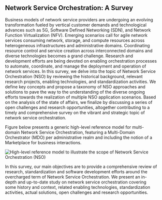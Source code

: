 ## Network Service Orchestration: A Survey

Business models of network service providers are
undergoing an evolving transformation fueled by vertical customer
demands and technological advances such as 5G, Software
Defined Networking (SDN), and Network Function Virtualization
(NFV). Emerging scenarios call for agile network
services consuming network, storage, and compute resources
across heterogeneous infrastructures and administrative domains.
Coordinating resource control and service creation across interconnected
domains and diverse technologies becomes a grand
challenge. Research and development efforts are being devoted
on enabling orchestration processes to automate, coordinate, and
manage the deployment and operation of network services. In this
survey, we delve into the topic of Network Service Orchestration
(NSO) by reviewing the historical background, relevant research
projects, enabling technologies, and standardization activities. We
define key concepts and propose a taxonomy of NSO approaches
and solutions to pave the way to the understanding of the
diverse ongoing efforts towards the realization of multiple NSO
application scenarios. Based on the analysis of the state of
affairs, we finalize by discussing a series of open challenges
and research opportunities, altogether contributing to a timely
and comprehensive survey on the vibrant and strategic topic of
network service orchestration.

Figure below presents a generic high-level reference model
for multi-domain Network Service Orchestration, featuring a
Multi-Domain Orchestrator (MDO) per administrative realm
and including the notion of a Marketplace for business interactions.

![High-level reference model to illustrate the scope of Network Service Orchestration (NSO)]( 
        publications/NSO-Survey/Figures/01_Introduction/mdo.png
      )

In this survey, our main objectives are to provide a comprehensive
review of research, standardization and software
development efforts around the overcharged term of Network
Service Orchestration. We present an in-depth and up-to-date
study on network service orchestration covering some history
and context, related enabling technologies, standardization activities,
actual solutions, open challenges and research opportunities.
